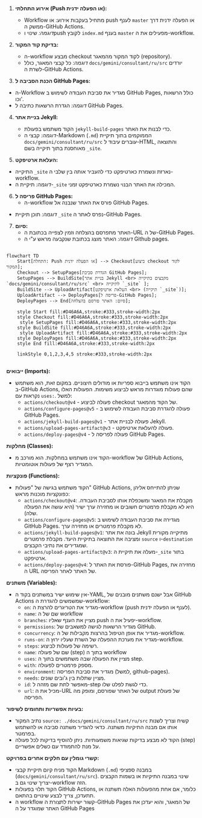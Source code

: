 ## <algorithm>

1. **אירוע התחלתי (Push או הפעלה ידנית):**
   - Workflow מתחיל בעקבות אירוע: או push לענף `master` או הפעלה ידנית דרך ממשק ה-GitHub Actions.
   - *דוגמה:* שינוי וpush לקובץ `index.md` בענף `master` מפעילים את ה-workflow.

2. **בדיקת קוד המקור:**
   - ה-workflow מבצע checkout לקוד המקור מהמאגר (repository).
   - *דוגמה:* כל קבצי המאגר, כולל `docs/gemini/consultant/ru/src` יורדים לשרת ה-GitHub Actions.

3.  **הכנת הסביבה ל GitHub Pages:**
  -  ה-Workflow מגדיר את סביבת העבודה לשימוש ב GitHub Pages, כולל הרשאות וכו'.
   - *דוגמה:* הגדרת הרשאות כתיבה ל GitHub Pages.

4. **בניית אתר Jekyll:**
   - הקוד משתמש בפעולת `jekyll-build-pages` כדי לבנות את האתר.
    - *דוגמה:* קבצי ה-Markdown (`.md`) הממוקמים בתוך תיקיית `docs/gemini/consultant/ru/src` עוברים עיבוד ל-HTML, והתוצאה מאוחסנת בתוך תיקייה בשם `_site`.

5.  **העלאת ארטיפקט:**
   -  התיקייה `_site` נארזת ונשמרת כארטיפקט כדי להעביר אותה בין שלבי ה-workflow.
  - *דוגמה:* תיקיית ה-`_site` המכילה את האתר הבנוי נשמרת כארטיפקט זמני.

6. **פריסה ל GitHub Pages:**
   - ה-workflow פורס את האתר שנבנה אל GitHub Pages.
  -  *דוגמה:* תוכן תיקיית `_site` נפרס לאתר ה-GitHub Pages.

7. **סיום:**
   - האתר מתפרסם בהצלחה וזמין לצפייה בכתובת ה-URL של ה-GitHub Pages.
   - *דוגמה:* האתר מוצג בכתובת שנקבעה מראש ע"י ה Github pages.

## <mermaid>

```mermaid
flowchart TD
    Start[התחלה: Push או הפעלה ידנית] --> Checkout[ביצוע checkout לקוד המקור];
    Checkout --> SetupPages[הגדרת סביבת GitHub Pages];
    SetupPages --> BuildSite[בניית אתר Jekyll <br> מקבצים בתיקייה `docs/gemini/consultant/ru/src` <br> לתיקייה `_site` ];
    BuildSite --> UploadArtifact[העלאת ארטיפקט <br> (תיקייה `_site`)];
    UploadArtifact --> DeployPages[פריסה ל-GitHub Pages];
    DeployPages --> End[סיום: האתר פורסם בהצלחה];

    style Start fill:#D46A6A,stroke:#333,stroke-width:2px
    style Checkout fill:#D46A6A,stroke:#333,stroke-width:2px
     style SetupPages fill:#D46A6A,stroke:#333,stroke-width:2px
    style BuildSite fill:#D46A6A,stroke:#333,stroke-width:2px
     style UploadArtifact fill:#D46A6A,stroke:#333,stroke-width:2px
    style DeployPages fill:#D46A6A,stroke:#333,stroke-width:2px
    style End fill:#D46A6A,stroke:#333,stroke-width:2px

    linkStyle 0,1,2,3,4,5 stroke:#333,stroke-width:2px
```

## <explanation>

**ייבואים (Imports):**
- הקוד אינו משתמש בייבוא ספריות או מודולים חיצוניים. במקום זאת, הוא משתמש ב-GitHub Actions, שהם פעולות מוגדרות מראש לביצוע משימות. הפעולות האלו נקראות עם `uses:`. למשל:
   - `actions/checkout@v4` - פעולה לביצוע checkout של הקוד מהמאגר.
    - `actions/configure-pages@v5` - פעולה להגדרת סביבת העבודה לשימוש ב GitHub Pages.
    - `actions/jekyll-build-pages@v1` - פעולה לבניית אתר Jekyll.
    - `actions/upload-pages-artifact@v3` - פעולה להעלאת ארטיפקט.
    - `actions/deploy-pages@v4` - פעולה לפריסה ל GitHub Pages.

**מחלקות (Classes):**
- הקוד אינו משתמש במחלקות. הוא מורכב מ-workflow של GitHub Actions, המגדיר רצף של פעולות אוטומטיות.

**פונקציות (Functions):**
- הקוד משתמש בגישה של "פעולות" GitHub Actions, שניתן להתייחס אליהן כפונקציות מוכנות מראש:
   - `actions/checkout@v4`: מקבלת את המאגר ומשכפלת אותו לסביבת העבודה. היא לא מקבלת פרמטרים חשובים או מחזירה ערך ישיר (היא עושה את הפעולה שלה).
    - `actions/configure-pages@v5`:  מגדירה את סביבת העבודה לשימוש ב GitHub Pages. לא מקבלת פרמטרים או מחזירה ערך.
   - `actions/jekyll-build-pages@v1`: בונה את אתר Jekyll מתיקייה מקורית ומציבה את התוצאה בתיקיית היעד. מקבלת פרמטרים `source` ו-`destination` שמגדירים את נתיבי הקבצים.
   - `actions/upload-pages-artifact@v3`: מעלה את תיקיית ה-`_site` בתור ארטיפקט.
   - `actions/deploy-pages@v4`: פורסת את האתר ל-GitHub Pages, מחזירה את ה URL של האתר לאחר הפריסה.

**משתנים (Variables):**
- אין שימוש ישיר במשתנים בקוד ה-YAML, אבל ישנם משתנים מובנים של GitHub Actions שמשמשים להגדרת ה-workflow:
   - `on`: מגדיר את הטריגרים להרצת ה-workflow (push לענף או הפעלה ידנית).
    - `name`: שם של ה workflow
   - `branches`: מציין את הענף שאליו push יפעיל את ה-workflow.
   - `permissions`: מגדיר הרשאות לגישה למשאבים של GitHub.
   - `concurrency`: מגדיר את אופן הטיפול בהרצות מקבילות של ה-workflow.
   - `runs-on`: מגדיר את מערכת ההפעלה של השרת שעליו ירוץ ה-workflow.
   - `steps`: רשימה של פעולות לביצוע.
   - `name`: שם של פעולה (step) בתוך ה workflow
   - `uses`: מציין את הפעולה שבה משתמשים בתוך ה step.
   - `with`: מספק פרמטרים לפעולה.
   - `environment`: מגדיר את סביבת הפריסה (למשל, github-pages).
    - `needs`: מציין שתלות בין ג'ובים שונים.
     - `id`: מאפשר לתת שם מזהה ל-step כדי לגשת לפלט שלו.
   -  `url`: מכיל את ה-URL של האתר שפורסם, ומופק מה output של פעולת הפריסה.

**בעיות אפשריות ותחומים לשיפור:**
- נתיב המקור `source: ./docs/gemini/consultant/ru/src` קשיח וצריך לשנות אותו אם מבנה התיקיות משתנה. כדאי להגדיר משתנה סביבה או להשתמש בפרמטר.
- הקוד לא מבצע בדיקות שגיאות משמעותיות. ניתן להוסיף בדיקות לכל פעולה (step) על מנת להתמודד עם כשלים אפשריים.

**קשרי גומלין עם חלקים אחרים בפרויקט:**
- הקוד מניח קיום תיקיית קבצי Markdown (`.md`) במבנה ספציפי (`docs/gemini/consultant/ru/src`). שינוי במבנה התיקיות או בשמות הקבצים יצריך שינוי גם ב-workflow הזה.
- הקוד תלוי בפעולות GitHub Actions, כלומר, אם אחת מהפעולות האלה תשתנה או תתעדכן, צריך לבצע שינויים בהתאם.
- ה workflow קשור ישירות לתצורת ה-GitHub Pages של המאגר, והוא יעדכן את האתר שמוגדר על ה GitHub Pages